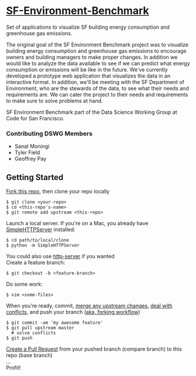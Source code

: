 # [SF-Environment-Benchmark](http://smoningi.github.io/SF-Environment-Benchmark/Prototype%20Visualization/)
Set of applications to visualize SF building energy consumption and greenhouse gas emissions.

The original goal of the SF Environment Benchmark project was to visualize building energy consumption and greenhouse gas emissions to encourage owners and building managers to make proper changes. In addition we would like to analyze the data available to see if we can predict what energy consumption or emissions will be like in the future. We've currently developed a prototype web application that visualizes the data in an interactive format. In addition, we'll be meeting with the SF Department of Environment, who are the stewards of the data, to see what their needs and requirements are. We can cater the project to their needs and requirements to make sure to solve problems at hand.


SF Environment Benchmark part of the Data Science Working Group at Code for San Francisco.

### Contributing DSWG Members
- Sanat Moningi
- Tyler Field
- Geoffrey Pay

## Getting Started

[Fork this repo](https://help.github.com/articles/fork-a-repo/), then clone your repo locally
```
$ git clone <your-repo>
$ cd <this-repo's-name>
$ git remote add upstream <this-repo>
```
Launch a local server.  If you're on a Mac, you already have [SimpleHTTPServer](http://www.pythonforbeginners.com/modules-in-python/how-to-use-simplehttpserver/) installed:  
```
$ cd path/to/local/clone
$ python -m SimpleHTTPServer
```
You could also use [http-server](https://www.npmjs.com/package/http-server) if you wanted  
Create a feature branch:
```
$ git checkout -b <feature-branch>
```
Do some work:  
```
$ vim <some-files>
```
When you're ready, commit, [merge any upstream changes](https://help.github.com/articles/merging-an-upstream-repository-into-your-fork/), [deal with conflicts](https://help.github.com/articles/resolving-a-merge-conflict-from-the-command-line/), and push your branch ([aka, forking workflow](https://www.atlassian.com/git/tutorials/comparing-workflows/forking-workflow))   
```
$ git commit -am 'my awesome feature'
$ git pull upstream master
  # solve conflicts
$ git push
```
[Create a Pull Request](https://help.github.com/articles/creating-a-pull-request/) from your pushed branch (compare branch) to this repo (base branch)   
...  
Profit!
